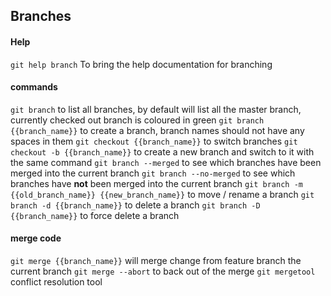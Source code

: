 ## Branches

#### Help 
`git help branch` To bring the help documentation for branching

#### commands
`git branch` to list all branches, by default will list all the master branch, currently checked out branch is coloured in green
`git branch {{branch_name}}` to create a branch, branch names should not have any spaces in them
`git checkout {{branch_name}}` to switch branches
`git checkout -b {{branch_name}}` to create a new branch and switch to it with the same command
`git branch --merged` to see which branches have been merged into the current branch
`git branch --no-merged` to see which branches have __not__ been merged into the current branch
`git branch -m {{old_branch_name}} {{new_branch_name}}` to move / rename a branch
`git branch -d {{branch_name}}` to delete a branch
`git branch -D {{branch_name}}` to force delete a branch

#### merge code
`git merge {{branch_name}}` will merge change from feature branch the current branch
`git merge --abort` to back out of the merge
`git mergetool` conflict resolution tool